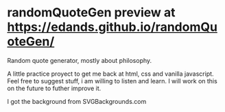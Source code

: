 # randomQuoteGen preview at https://edands.github.io/randomQuoteGen/
Random quote generator, mostly about philosophy.

A little practice proyect to get me back at html, css and vanilla javascript.
Feel free to suggest stuff, i am willing to listen and learn. 
I will work on this on the future to futher improve it.

I got the background from SVGBackgrounds.com
